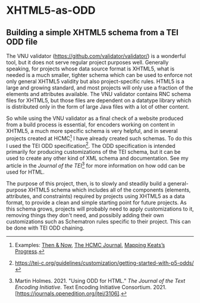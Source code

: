 # XHTML5-as-ODD
## Building a simple XHTML5 schema from a TEI ODD file

The VNU validator (https://github.com/validator/validator/) is a wonderful tool, but it does not serve regular project purposes well. Generally speaking, for projects whose data source format is XHTML5, what is needed is a much smaller, tighter schema which can be used to enforce not only general XHTML5 validity but also project-specific rules. HTML5 is a large and growing standard, and most projects will only use a fraction of the elements and attributes available. The VNU validator contains RNC schema files for XHTML5, but those files are dependent on a datatype library which is distributed only in the form of large Java files with a lot of other content. 

So while using the VNU validator as a final check of a website produced from a build process is essential, for encoders working on content in XHTML5, a much more specific schema is very helpful, and in several projects created at HCMC[^1] I have already created such schemas. To do this I used the TEI ODD specification[^2]. The ODD specification is intended primarily for producing customizations of the TEI schema, but it can be used to create any other kind of XML schema and documentation. See my article in the *Journal of the TEI*[^3] for more information on how odd can be used for HTML.

The purpose of this project, then, is to slowly and steadily build a general-purpose XHTML5 schema which includes all of the components (elements, attributes, and constraints) required by projects using XHTML5 as a data format, to provide a clean and simple starting point for future projects. As this schema grows, projects will probably need to apply customizations to it, removing things they don't need, and possibily adding their own customizations such as Schematron rules specific to their project. This can be done with TEI ODD chaining.


[^1]: Examples: [Then & Now](https://eb11.uvic.ca/), [The HCMC Journal](https://hcmc.uvic.ca/journal/public/), [Mapping Keats’s Progress](https://johnkeats.uvic.ca).
[^2]: https://tei-c.org/guidelines/customization/getting-started-with-p5-odds/
[^3]: Martin Holmes. 2021. "Using ODD for HTML." *The Journal of the Text Encoding Initiative*. Text Encoding Initiative Consortium. 2021. [https://journals.openedition.org/jtei/3106]. 